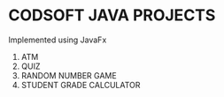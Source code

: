 # CODSOFT JAVA PROJECTS
Implemented using JavaFx

1. ATM
1. QUIZ
1. RANDOM NUMBER GAME
1. STUDENT GRADE CALCULATOR
